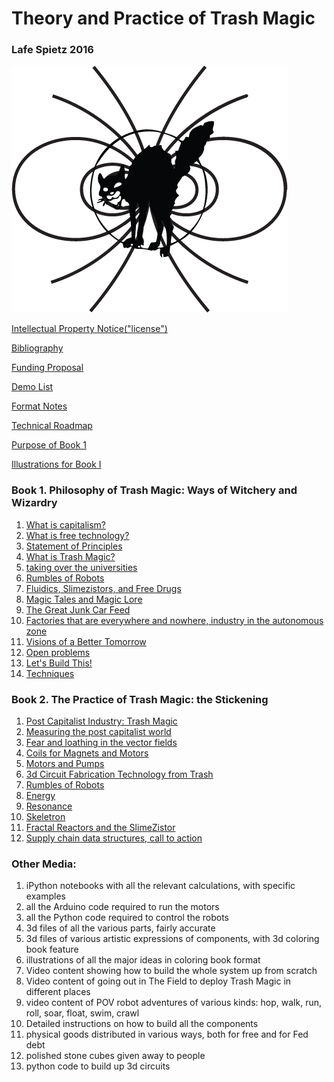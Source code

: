 #   Theory and Practice of Trash Magic

### Lafe Spietz 2016

![image](cover2.png) 

[Intellectual Property Notice("license")](intellectual_property_notice.md)

[Bibliography](bibliography.md)

[Funding Proposal](heilmeier_catechism_lafelabs.md)

[Demo List](demo_list.md)

[Format Notes](format_notes.md)

[Technical Roadmap](technical_roadmap.md)

[Purpose of Book 1](purpose_book1.md)

[Illustrations for Book I](illustrations_for_book_i.md)

### Book 1. Philosophy of Trash Magic: Ways of Witchery and Wizardry


1. [What is capitalism?](capitalism.md)
2. [What is free technology?](free_technology.md) 
3. [Statement of Principles](Principles.md)
4. [What is Trash Magic?](what_is_the_trash_wizard.md)
5. [taking over the universities](universities.md)
6. [Rumbles of Robots](RumblesRobots.md)
7. [Fluidics, Slimezistors, and Free Drugs](slimeTechPolitical.md)
8. [Magic Tales and Magic Lore](value_circles_economics.md)
9. [The Great Junk Car Feed](JunkCars.md)
10. [Factories that are everywhere and nowhere, industry in the autonomous zone](means_of_production.md) 
11. [Visions of a Better Tomorrow](visions.md)
12. [Open problems](problems.md)
13. [Let's Build This!](lets_build.md)
14. [Techniques](techniquesBook1.md)
 

### Book 2. The Practice of Trash Magic: the Stickening


1. [Post Capitalist Industry: Trash Magic](capitalism_technical.md)
2. [Measuring the post capitalist world](Measures.md)
3. [Fear and loathing in the vector fields](Fields.md)
4. [Coils for Magnets and Motors](coils_for_magnets_and_motors.md)
5. [Motors and Pumps](MotorsPumps.md)
6. [3d Circuit Fabrication Technology from Trash](circuit_fabrication_technology.md)
7. [Rumbles of Robots](RumblesRobots.md)
8. [Energy](Energy.md) 
9. [Resonance](Resonance.md)
10. [Skeletron](skeletron.md)
11.  [Fractal Reactors and the SlimeZistor](FractalReactorSlimeZistor.md)
12. [Supply chain data structures, call to action](data_structures.md)


### Other Media:

1. iPython notebooks with all the relevant calculations, with specific examples
2. all the Arduino code required to run the motors
3. all the Python code required to control the robots
4. 3d files of all the various parts, fairly accurate
5. 3d files of various artistic expressions of components, with 3d coloring book feature
6. illustrations of all the major ideas in coloring book format
7. Video content showing how to build the whole system up from scratch
8. Video content of going out in The Field to deploy Trash Magic in different places
9. video content of POV robot adventures of various kinds: hop, walk, run, roll, soar, float, swim, crawl
9. Detailed instructions on how to build all the components
10. physical goods distributed in various ways, both for free and for Fed debt
11. polished stone cubes given away to people
12. python code to build up 3d circuits